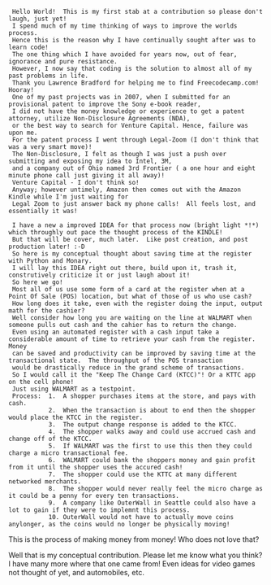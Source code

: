      Hello World!  This is my first stab at a contribution so please don't laugh, just yet!  
     I spend much of my time thinking of ways to improve the worlds process.  
     Hence this is the reason why I have continually sought after was to learn code!  
     The one thing which I have avoided for years now, out of fear, ignorance and pure resistance.  
     However, I now say that coding is the solution to almost all of my past problems in life.  
     Thank you Lawrence Bradford for helping me to find Freecodecamp.com! Hooray!
     One of my past projects was in 2007, when I submitted for an provisional patent to improve the Sony e-book reader, 
     I did not have the money knowledge or experience to get a patent attorney, utilize Non-Disclosure Agreements (NDA), 
     or the best way to search for Venture Capital. Hence, failure was upon me.  
     For the patent process I went through Legal-Zoom (I don't think that was a very smart move)!  
     The Non-Disclosure, I felt as though I was just a push over submitting and exposing my idea to Intel, 3M, 
     and a company out of Ohio named 3rd Frontier ( a one hour and eight minute phone call just giving it all away)!
     Venture Capital - I don't think so!
     Anyway; however untimely, Amazon then comes out with the Amazon Kindle while I'm just waiting for 
     Legal Zoom to just answer back my phone calls!  All feels lost, and essentially it was!
     
     I have a new a improved IDEA for that process now (bright light *!*) which throughly out pace the thought process of the KINDLE!
     But that will be cover, much later.  Like post creation, and post production later! :-D
     So here is my conceptual thought about saving time at the register with Python and Monary.
     I will lay this IDEA right out there, build upon it, trash it, construtively criticize it or just laugh about it! 
     So here we go!
     Most all of us use some form of a card at the register when at a Point Of Sale (POS) location, but what of those of us who use cash?
     How long does it take, even with the register doing the input, output math for the cashier?
     Well consider how long you are waiting on the line at WALMART when someone pulls out cash and the cahier has to return the change.
     Even using an automated register with a cash input take a considerable amount of time to retrieve your cash from the register. Money
     can be saved and productivity can be improved by saving time at the transactional state.  The throughput of the POS transaction
     would be drastically reduce in the grand scheme of transactions.
     So I would call it the "Keep The Change Card (KTCC)"! Or a KTTC app on the cell phone!
     Just using WALMART as a testpoint.
     Process:  1.  A shopper purchases items at the store, and pays with cash.
               2.  When the transaction is about to end then the shopper would place the KTCC in the register.
               3.  The output change response is added to the KTCC.
               4.  The shopper walks away and could use accrued cash and change off of the KTCC.
               5.  If WALMART was the first to use this then they could charge a micro transactional fee.
               6.  WALMART could bank the shoppers money and gain profit from it until the shopper uses the accured cash!
               7.  The shopper could use the KTTC at many different networked merchants.
               8.  The shopper would never really feel the micro charge as it could be a penny for every ten transactions.
               9.  A company like OuterWall in Seattle could also have a lot to gain if they were to implemnt this process.
               10. OuterWall would not have to actually move coins anylonger, as the coins would no longer be physically moving!
               
  This is the process of making money from money!  Who does not love that?
  
  Well that is my conceptual contribution.  Please let me know what you think?  I have many more where that one came from!  Even ideas
  for video games not thought of yet, and automobiles, etc.
     
